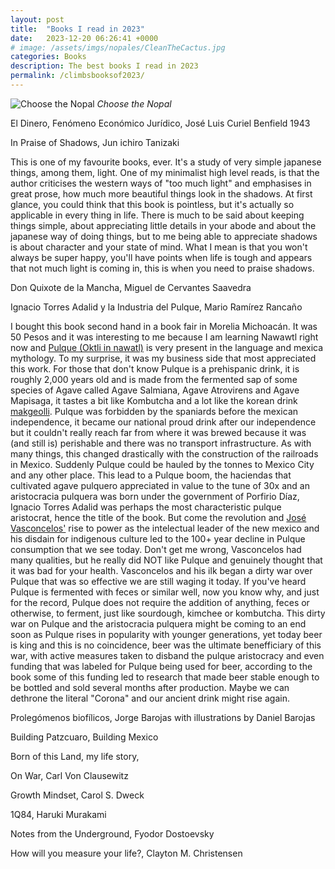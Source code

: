 ```yaml
---
layout: post
title:  "Books I read in 2023"
date:   2023-12-20 06:26:41 +0000
# image: /assets/imgs/nopales/CleanTheCactus.jpg
categories: Books
description: The best books I read in 2023
permalink: /climbsbooksof2023/
---
```


![Choose the Nopal](/assets/imgs/nopales/ChooseWisely.jpg)
*Choose the Nopal*

El Dinero, Fenómeno Económico Jurídico, José Luis Curiel Benfield 1943

In Praise of Shadows, Jun ichiro Tanizaki

This is one of my favourite books, ever. It's a study of very simple japanese things, among them, light. One of my minimalist high level reads, is that the author criticises the western ways of "too much light" and emphasises in great prose, how much more beautiful things look in the shadows. At first glance, you could think that this book is pointless, but it's actually so applicable in every thing in life. There is much to be said about keeping things simple, about appreciating little details in your abode and about the japanese way of doing things, but to me being able to appreciate shadows is about character and your state of mind. What I mean is that you won't always be super happy, you'll have points when life is tough and appears that not much light is coming in, this is when you need to praise shadows.

Don Quixote de la Mancha, Miguel de Cervantes Saavedra

Ignacio Torres Adalid y la Industria del Pulque, Mario Ramírez Rancaño

I bought this book second hand in a book fair in Morelia Michoacán. It was 50 Pesos and it was interesting to me because I am learning Nawawtl right now and [Pulque (Oktli in nawatl)](https://en.m.wikipedia.org/wiki/Pulque) is very present in the language and mexica mythology. To my surprise, it was my business side that most appreciated this work. For those that don't know Pulque is a prehispanic drink, it is roughly 2,000 years old and is made from the fermented sap of some species of Agave called Agave Salmiana, Agave Atrovirens and Agave Mapisaga, it tastes a bit like Kombutcha and a lot like the korean drink [makgeolli](https://en.m.wikipedia.org/wiki/Makgeolli). Pulque was forbidden by the spaniards before the mexican independence, it became our national proud drink after our independence but it couldn't really reach far from where it was brewed because it was (and still is) perishable and there was no transport infrastructure. As with many things, this changed drastically with the construction of the railroads in Mexico. Suddenly Pulque could be hauled by the tonnes to Mexico City and any other place. This lead to a Pulque boom, the haciendas that cultivated agave pulquero appreciated in value to the tune of 30x and an aristocracia pulquera was born under the government of Porfirio Díaz, Ignacio Torres Adalid was perhaps the most characteristic pulque aristocrat, hence the title of the book. But come the revolution and [José Vasconcelos'](https://en.m.wikipedia.org/wiki/José_Vasconcelos) rise to power as the intelectual leader of the new mexico and his disdain for indigenous culture led to the 100+ year decline in Pulque consumption that we see today. Don't get me wrong, Vasconcelos had many qualities, but he really did NOT like Pulque and genuinely thought that it was bad for your health. Vasconcelos and his ilk began a dirty war over Pulque that was so effective we are still waging it today. If you've heard Pulque is fermented with feces or similar well, now you know why, and just for the record, Pulque does not require the addition of anything, feces or otherwise, to ferment, just like sourdough, kimchee or kombutcha. This dirty war on Pulque and the aristocracia pulquera might be coming to an end soon as Pulque rises in popularity with younger generations, yet today beer is king and this is no coincidence, beer was the ultimate benefficiary of this war, with active measures taken to disband the pulque aristocracy and even funding that was labeled for Pulque being used for beer, according to the book some of this funding led to research that made beer stable enough to be bottled and sold several months after production. Maybe we can dethrone the literal "Corona" and our ancient drink might rise again.

Prolegómenos biofílicos, Jorge Barojas with illustrations by Daniel Barojas

Building Patzcuaro, Building Mexico

Born of this Land, my life story, 

On War, Carl Von Clausewitz

Growth Mindset, Carol S. Dweck

1Q84, Haruki Murakami

Notes from the Underground, Fyodor Dostoevsky

How will you measure your life?, Clayton M. Christensen




